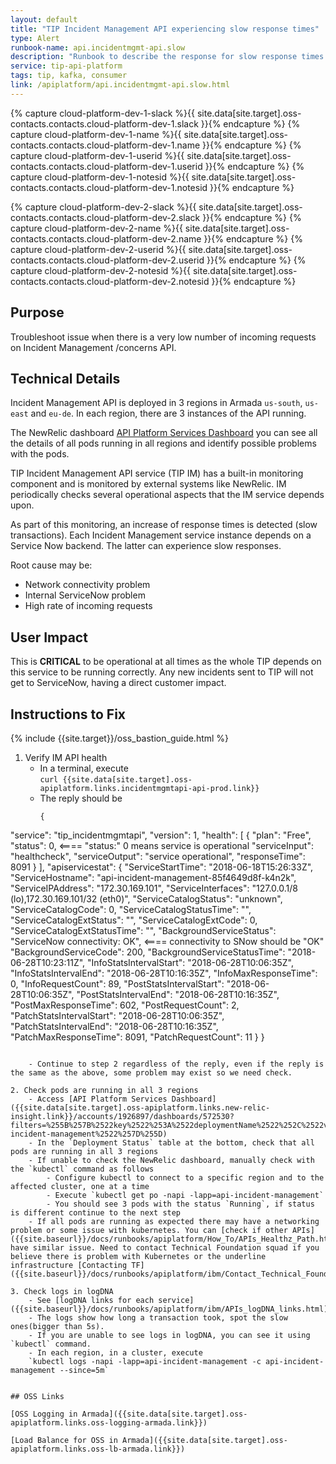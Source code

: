 ```yaml
---
layout: default
title: "TIP Incident Management API experiencing slow response times"
type: Alert
runbook-name: api.incidentmgmt-api.slow
description: "Runbook to describe the response for slow response times from TIP Incident Management API service."
service: tip-api-platform
tags: tip, kafka, consumer
link: /apiplatform/api.incidentmgmt-api.slow.html
---
```


{% capture cloud-platform-dev-1-slack %}{{ site.data[site.target].oss-contacts.contacts.cloud-platform-dev-1.slack }}{% endcapture %}
{% capture cloud-platform-dev-1-name %}{{ site.data[site.target].oss-contacts.contacts.cloud-platform-dev-1.name }}{% endcapture %}
{% capture cloud-platform-dev-1-userid %}{{ site.data[site.target].oss-contacts.contacts.cloud-platform-dev-1.userid }}{% endcapture %}
{% capture cloud-platform-dev-1-notesid %}{{ site.data[site.target].oss-contacts.contacts.cloud-platform-dev-1.notesid }}{% endcapture %}

{% capture cloud-platform-dev-2-slack %}{{ site.data[site.target].oss-contacts.contacts.cloud-platform-dev-2.slack }}{% endcapture %}
{% capture cloud-platform-dev-2-name %}{{ site.data[site.target].oss-contacts.contacts.cloud-platform-dev-2.name }}{% endcapture %}
{% capture cloud-platform-dev-2-userid %}{{ site.data[site.target].oss-contacts.contacts.cloud-platform-dev-2.userid }}{% endcapture %}
{% capture cloud-platform-dev-2-notesid %}{{ site.data[site.target].oss-contacts.contacts.cloud-platform-dev-2.notesid }}{% endcapture %}

## Purpose
Troubleshoot issue when there is a very low number of incoming requests on Incident Management /concerns API.


## Technical Details
Incident Management API is deployed in 3 regions in Armada `us-south`, `us-east` and `eu-de`. In each region, there are 3 instances of the API running.

The NewRelic dashboard [API Platform Services Dashboard]({{site.data[site.target].oss-apiplatform.links.new-relic-insight.link}}/accounts/1926897/dashboards/572530?filters=%255B%257B%2522key%2522%253A%2522deploymentName%2522%252C%2522value%2522%253A%2522api-incident-management%2522%257D%255D) you can see all the details of all pods running in all regions and identify possible problems with the pods.

TIP Incident Management API service (TIP IM) has a built-in monitoring component and is monitored by external systems like NewRelic. IM periodically checks several operational aspects that the IM service depends upon.

As part of this monitoring, an increase of response times is detected (slow transactions). Each Incident Management service instance depends on a Service Now backend. The latter can experience slow responses.

Root cause may be:  

- Network connectivity problem
- Internal ServiceNow problem
- High rate of incoming requests


## User Impact
This is **CRITICAL** to be operational at all times as the whole TIP depends on this service to be running correctly. Any new incidents sent to TIP will not get to ServiceNow, having a direct customer impact.


## Instructions to Fix
{% include {{site.target}}/oss_bastion_guide.html %}

1. Verify IM API health
   - In a terminal, execute  
   `curl {{site.data[site.target].oss-apiplatform.links.incidentmgmtapi-api-prod.link}}`
    - The reply should be  
      ```
	  {
  "service": "tip_incidentmgmtapi",
  "version": 1,
  "health": [
    {
      "plan": "Free",
      "status": 0,		                        <==== "status:" 0  means service is operational
      "serviceInput": "healthcheck",
      "serviceOutput": "service operational",
      "responseTime": 8091
    }
  ],
  "apiservicestat": {
    "ServiceStartTime": "2018-06-18T15:26:33Z",
    "ServiceHostname": "api-incident-management-85f4649d8f-k4n2k",
    "ServiceIPAddress": "172.30.169.101",
    "ServiceInterfaces": "127.0.0.1/8 (lo),172.30.169.101/32 (eth0)",
    "ServiceCatalogStatus": "unknown",
    "ServiceCatalogCode": 0,
    "ServiceCatalogStatusTime": "",
    "ServiceCatalogExtStatus": "",
    "ServiceCatalogExtCode": 0,
    "ServiceCatalogExtStatusTime": "",
    "BackgroundServiceStatus": "ServiceNow connectivity: OK",  <==== connectivity to SNow should be "OK"
    "BackgroundServiceCode": 200,
    "BackgroundServiceStatusTime": "2018-06-28T10:23:11Z",
    "InfoStatsIntervalStart": "2018-06-28T10:06:35Z",
    "InfoStatsIntervalEnd": "2018-06-28T10:16:35Z",
    "InfoMaxResponseTime": 0,
    "InfoRequestCount": 89,
    "PostStatsIntervalStart": "2018-06-28T10:06:35Z",
    "PostStatsIntervalEnd": "2018-06-28T10:16:35Z",
    "PostMaxResponseTime": 602,
    "PostRequestCount": 2,
    "PatchStatsIntervalStart": "2018-06-28T10:06:35Z",
    "PatchStatsIntervalEnd": "2018-06-28T10:16:35Z",
    "PatchMaxResponseTime": 8091,
    "PatchRequestCount": 11
  }
}
```

    - Continue to step 2 regardless of the reply, even if the reply is the same as the above, some problem may exist so we need check.  

2. Check pods are running in all 3 regions
    - Access [API Platform Services Dashboard]({{site.data[site.target].oss-apiplatform.links.new-relic-insight.link}}/accounts/1926897/dashboards/572530?filters=%255B%257B%2522key%2522%253A%2522deploymentName%2522%252C%2522value%2522%253A%2522api-incident-management%2522%257D%255D)
    - In the `Deployment Status` table at the bottom, check that all pods are running in all 3 regions
    - If unable to check the NewRelic dashboard, manually check with the `kubectl` command as follows
        - Configure kubectl to connect to a specific region and to the affected cluster, one at a time
        - Execute `kubectl get po -napi -lapp=api-incident-management`
        - You should see 3 pods with the status `Running`, if status is different continue to the next step
    - If all pods are running as expected there may have a networking problem or some issue with kubernetes. You can [check if other APIs]({{site.baseurl}}/docs/runbooks/apiplatform/How_To/APIs_Healthz_Path.html) have similar issue. Need to contact Technical Foundation squad if you believe there is problem with Kubernetes or the underline infrastructure [Contacting TF]({{site.baseurl}}/docs/runbooks/apiplatform/ibm/Contact_Technical_Foundation.html)  

3. Check logs in logDNA
    - See [logDNA links for each service]({{site.baseurl}}/docs/runbooks/apiplatform/ibm/APIs_logDNA_links.html)
    - The logs show how long a transaction took, spot the slow ones(bigger than 5s).
    - If you are unable to see logs in logDNA, you can see it using `kubectl` command.
    - In each region, in a cluster, execute  
    `kubectl logs -napi -lapp=api-incident-management -c api-incident-management --since=5m`  


## OSS Links

[OSS Logging in Armada]({{site.data[site.target].oss-apiplatform.links.oss-logging-armada.link}})

[Load Balance for OSS in Armada]({{site.data[site.target].oss-apiplatform.links.oss-lb-armada.link}})
